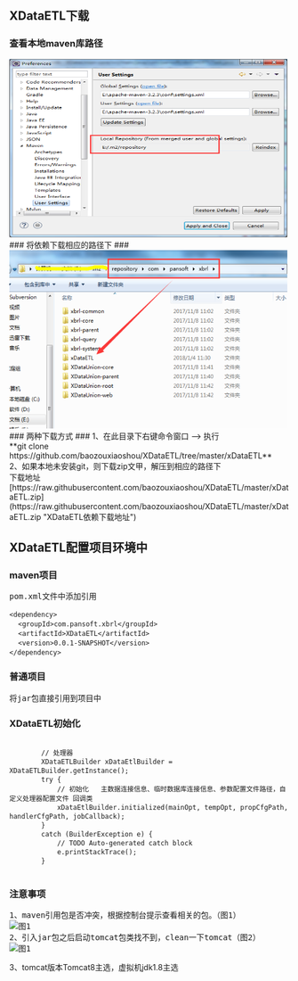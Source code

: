 ## XDataETL下载 ##
### 查看本地maven库路径 ###
<img src="https://raw.githubusercontent.com/baozouxiaoshou/XDataETL/master/image/3.png" width = "500" height = "320" alt="图1" />
### 将依赖下载相应的路径下 ###
 <img src="https://raw.githubusercontent.com/baozouxiaoshou/XDataETL/master/image/4.png" width = "500" height = "320" alt="图1" />
### 两种下载方式 ###
1、在此目录下右键命令窗口 --> 执行  <br/>**git clone https://github.com/baozouxiaoshou/XDataETL/tree/master/xDataETL**
<br/>2、如果本地未安装git，则下载zip文甲，解压到相应的路径下<br/>
下载地址[https://raw.githubusercontent.com/baozouxiaoshou/XDataETL/master/xDataETL.zip](https://raw.githubusercontent.com/baozouxiaoshou/XDataETL/master/xDataETL.zip "XDataETL依赖下载地址")

## XDataETL配置项目环境中 ##

### maven项目 ###

<pre>
pom.xml文件中添加引用
</pre> 
```<dependency>```</br>
&nbsp;&nbsp;&nbsp;&nbsp;```<groupId>com.pansoft.xbrl</groupId>```  
&nbsp;&nbsp;&nbsp;&nbsp;```<artifactId>XDataETL</artifactId>```  
&nbsp;&nbsp;&nbsp;&nbsp;```<version>0.0.1-SNAPSHOT</version> ```</br>
```</dependency>```

 
### 普通项目 ###
<pre style="font-size:14px">
将jar包直接引用到项目中
</pre>

### XDataETL初始化 ###
<pre style="font-size:14px">
<code>
        // 处理器
        XDataETLBuilder xDataEtlBuilder = XDataETLBuilder.getInstance();
        try {
            // 初始化   主数据连接信息、临时数据库连接信息、参数配置文件路径，自定义处理器配置文件 回调类
            xDataEtlBuilder.initialized(mainOpt, tempOpt, propCfgPath, handlerCfgPath, jobCallback);
        }
        catch (BuilderException e) {
            // TODO Auto-generated catch block
            e.printStackTrace();
        }
</code>
</pre>

### 注意事项 ###
<pre style="font-size:14px">
1、maven引用包是否冲突，根据控制台提示查看相关的包。（图1）
<img src="https://raw.githubusercontent.com/baozouxiaoshou/XDataETL/master/image/1.png" width = "500" height = "320" alt="图1" />
2、引入jar包之后启动tomcat包类找不到，clean一下tomcat（图2）
<img src="https://raw.githubusercontent.com/baozouxiaoshou/XDataETL/master/image/2.png" width = "500" height = "120" alt="图1" />
</pre>
3、tomcat版本Tomcat8主选，虚拟机jdk1.8主选
